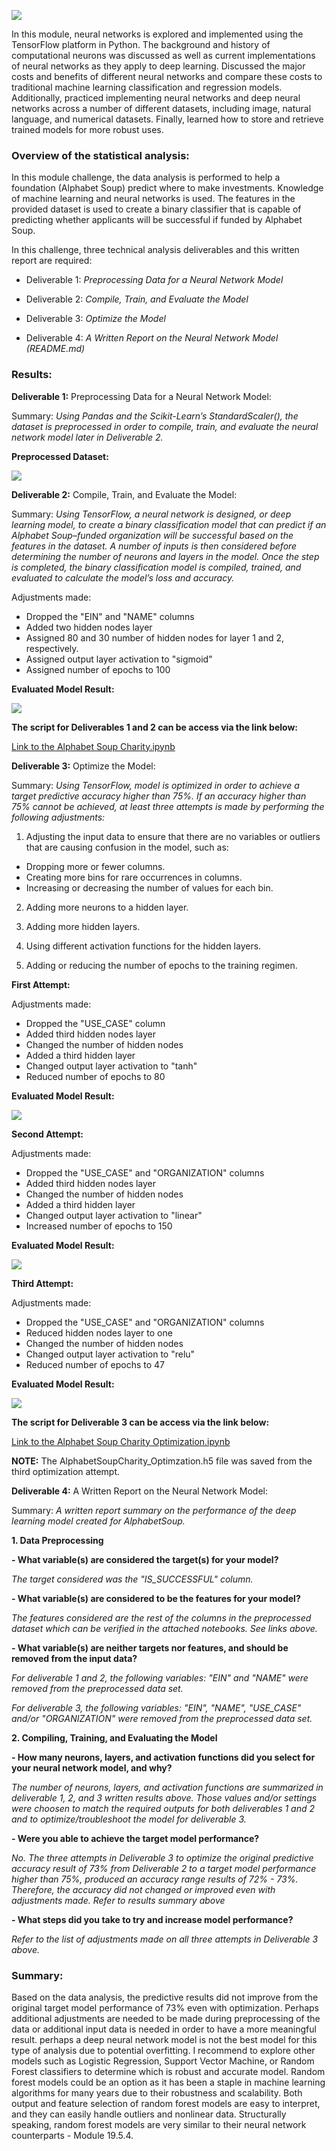 ![](./Pictures/pic1.png)

In this module, neural networks is explored and implemented using the TensorFlow platform in Python. The background and history of computational neurons was discussed as well as current implementations of neural networks as they apply to deep learning. Discussed the major costs and benefits of different neural networks and compare these costs to traditional machine learning classification and regression models. Additionally, practiced implementing neural networks and deep neural networks across a number of different datasets, including image, natural language, and numerical datasets. Finally, learned how to store and retrieve trained models for more robust uses.


### Overview of the statistical analysis:

In this module challenge, the data analysis is performed to help a foundation (Alphabet Soup) predict where to make investments. Knowledge of machine learning and neural networks is used. The features in the provided dataset is used to create a binary classifier that is capable of predicting whether applicants will be successful if funded by Alphabet Soup.

In this challenge, three technical analysis deliverables and this written report are required:

- Deliverable 1: *Preprocessing Data for a Neural Network Model*

- Deliverable 2: *Compile, Train, and Evaluate the Model*

- Deliverable 3: *Optimize the Model*

- Deliverable 4: *A Written Report on the Neural Network Model (README.md)*

### Results:

**Deliverable 1:** Preprocessing Data for a Neural Network Model:

Summary: *Using Pandas and the Scikit-Learn’s StandardScaler(), the dataset is preprocessed in order to compile, train, and evaluate the neural network model later in Deliverable 2.* 

**Preprocessed Dataset:**

![](./Pictures/pic2.png)

**Deliverable 2:** Compile, Train, and Evaluate the Model:

Summary: *Using TensorFlow, a neural network is designed, or deep learning model, to create a binary classification model that can predict if an Alphabet Soup–funded organization will be successful based on the features in the dataset. A number of inputs is then considered before determining the number of neurons and layers in the model. Once the step is completed, the binary classification model is compiled, trained, and evaluated to calculate the model’s loss and accuracy.*

Adjustments made:

- Dropped the "EIN" and "NAME" columns
- Added two hidden nodes layer
- Assigned 80 and 30 number of hidden nodes for layer 1 and 2, respectively.
- Assigned output layer activation to "sigmoid"
- Assigned number of epochs to 100

**Evaluated Model Result:**

![](./Pictures/pic3.png)

**The script for Deliverables 1 and 2 can be access via the link below:**

[Link to the Alphabet Soup Charity.ipynb](https://github.com/jsaltmd/Neural_Network_Charity_Analysis/blob/main/AlphabetSoupCharity.ipynb)

**Deliverable 3:** Optimize the Model:

Summary: *Using TensorFlow, model is optimized in order to achieve a target predictive accuracy higher than 75%. If an accuracy higher than 75% cannot be achieved, at least three attempts is made by performing the following adjustments:*

1. Adjusting the input data to ensure that there are no variables or outliers that are causing confusion in the model, such as:

* Dropping more or fewer columns.
* Creating more bins for rare occurrences in columns.
* Increasing or decreasing the number of values for each bin.

2. Adding more neurons to a hidden layer.

3. Adding more hidden layers.

4. Using different activation functions for the hidden layers.

5. Adding or reducing the number of epochs to the training regimen.

**First Attempt:**

Adjustments made:

- Dropped the "USE_CASE" column
- Added third hidden nodes layer
- Changed the number of hidden nodes
- Added a third hidden layer
- Changed output layer activation to "tanh"
- Reduced number of epochs to 80

**Evaluated Model Result:**

![](./Pictures/pic4.png)

**Second Attempt:**

Adjustments made:

- Dropped the "USE_CASE" and "ORGANIZATION" columns
- Added third hidden nodes layer
- Changed the number of hidden nodes
- Added a third hidden layer
- Changed output layer activation to "linear"
- Increased number of epochs to 150

**Evaluated Model Result:**

![](./Pictures/pic5.png)

**Third Attempt:**

Adjustments made:

- Dropped the "USE_CASE" and "ORGANIZATION" columns
- Reduced hidden nodes layer to one
- Changed the number of hidden nodes
- Changed output layer activation to "relu"
- Reduced number of epochs to 47

**Evaluated Model Result:**

![](./Pictures/pic6.png)

**The script for Deliverable 3 can be access via the link below:**

[Link to the Alphabet Soup Charity Optimization.ipynb](https://github.com/jsaltmd/Neural_Network_Charity_Analysis/blob/main/AlphabetSoupCharity_Optimization.ipynb)

**NOTE:** The AlphabetSoupCharity_Optimzation.h5 file was saved from the third optimization attempt.

**Deliverable 4:** A Written Report on the Neural Network Model:

Summary: *A written report summary on the performance of the deep learning model created for AlphabetSoup.*

**1. Data Preprocessing**

**- What variable(s) are considered the target(s) for your model?**

*The target considered was the "IS_SUCCESSFUL" column.*

**- What variable(s) are considered to be the features for your model?**

*The features considered are the rest of the columns in the preprocessed dataset which can be verified in the attached notebooks. See links above.*

**- What variable(s) are neither targets nor features, and should be removed from the input data?**

*For deliverable 1 and 2, the following variables: "EIN" and "NAME" were removed from the preprocessed data set.*

*For deliverable 3, the following variables: "EIN", "NAME", "USE_CASE" and/or "ORGANIZATION" were removed from the preprocessed data set.*

**2. Compiling, Training, and Evaluating the Model**

**- How many neurons, layers, and activation functions did you select for your neural network model, and why?**

*The number of neurons, layers, and activation functions are summarized in deliverable 1, 2, and 3 written results above. Those values and/or settings were choosen to match the required outputs for both deliverables 1 and 2 and to optimize/troubleshoot the model for deliverable 3.*

**- Were you able to achieve the target model performance?**

*No. The three attempts in Deliverable 3 to optimize the original predictive accuracy result of 73% from Deliverable 2 to a target model performance higher than 75%, produced an accuracy range results of 72% - 73%. Therefore, the accuracy did not changed or improved even with adjustments made. Refer to results summary above*

**- What steps did you take to try and increase model performance?**

*Refer to the list of adjustments made on all three attempts in Deliverable 3 above.*


### Summary:

Based on the data analysis, the predictive results did not improve from the original target model performance of 73% even with optimization. Perhaps additional adjustments are needed to be made during preprocessing of the data or additional input data is needed in order to have a more meaningful result. perhaps a deep neural network model is not the best model for this type of analysis due to potential overfitting. I recommend to explore other models such as Logistic Regression, Support Vector Machine, or Random Forest classifiers to determine which is robust and accurate model. Random forest models could be an option as it has been a staple in machine learning algorithms for many years due to their robustness and scalability. Both output and feature selection of random forest models are easy to interpret, and they can easily handle outliers and nonlinear data. Structurally speaking, random forest models are very similar to their neural network counterparts - Module 19.5.4.
